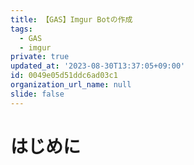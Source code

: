 ```yaml
---
title: 【GAS】Imgur Botの作成
tags:
  - GAS
  - imgur
private: true
updated_at: '2023-08-30T13:37:05+09:00'
id: 0049e05d51ddc6ad03c1
organization_url_name: null
slide: false
---
```

# はじめに
